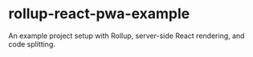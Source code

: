 # rollup-react-pwa-example
An example project setup with Rollup, server-side React rendering, and code splitting.
